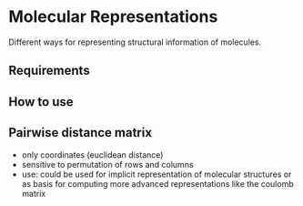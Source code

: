 # Molecular Representations

Different ways for representing structural information of molecules.

## Requirements

## How to use

## Pairwise distance matrix

- only coordinates (euclidean distance)
- sensitive to permutation of rows and columns
- use: could be used for implicit representation of molecular structures or as basis for computing more advanced representations like the coulomb matrix